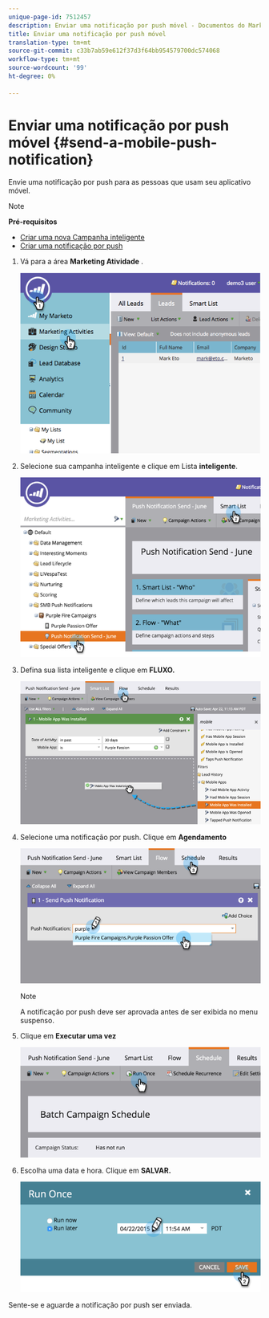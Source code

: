 ```yaml
---
unique-page-id: 7512457
description: Enviar uma notificação por push móvel - Documentos do Marketing - Documentação do produto
title: Enviar uma notificação por push móvel
translation-type: tm+mt
source-git-commit: c33b7ab59e612f37d3f64bb954579700dc574068
workflow-type: tm+mt
source-wordcount: '99'
ht-degree: 0%

---
```



# Enviar uma notificação por push móvel {#send-a-mobile-push-notification}

Envie uma notificação por push para as pessoas que usam seu aplicativo móvel.

>[!NOTE]
>
>**Pré-requisitos**
>
>* [Criar uma nova Campanha inteligente](../../../product-docs/core-marketo-concepts/smart-campaigns/creating-a-smart-campaign/create-a-new-smart-campaign.md)
>* [Criar uma notificação por push](create-a-push-notification.md)

>



1. Vá para a área **Marketing Atividade** .

   ![](assets/image2015-4-22-18-3a31-3a54.png)

1. Selecione sua campanha inteligente e clique em Lista **inteligente**.

   ![](assets/image2015-4-23-17-3a57-3a46.png)

1. Defina sua lista inteligente e clique em **FLUXO.**

   ![](assets/image2015-4-22-18-3a33-3a13.png)

1. Selecione uma notificação por push. Clique em **Agendamento**

   ![](assets/image2015-4-22-18-3a33-3a38.png)

   >[!NOTE]
   >
   >A notificação por push deve ser aprovada antes de ser exibida no menu suspenso.

1. Clique em **Executar uma vez**

   ![](assets/image2015-4-23-18-3a0-3a54.png)

1. Escolha uma data e hora. Clique em **SALVAR.**

   ![](assets/image2015-4-23-18-3a1-3a33.png)

Sente-se e aguarde a notificação por push ser enviada.